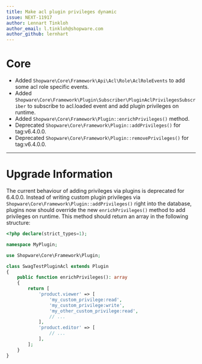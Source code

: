 ```yaml
---
title: Make acl plugin privileges dynamic
issue: NEXT-11917
author: Lennart Tinkloh
author_email: l.tinkloh@shopware.com 
author_github: lernhart
---
```

# Core
* Added `Shopware\Core\Framework\Api\Acl\Role\AclRoleEvents` to add some acl role specific events.
* Added `Shopware\Core\Framework\Plugin\Subscriber\PluginAclPrivilegesSubscriber` to subscribe to acl.loaded event and add plugin privileges on runtime.
* Added `Shopware\Core\Framework\Plugin::enrichPrivileges()` method. 
* Deprecated `Shopware\Core\Framework\Plugin::addPrivileges()` for tag:v6.4.0.0.
* Deprecated `Shopware\Core\Framework\Plugin::removePrivileges()` for tag:v6.4.0.0.
___
# Upgrade Information

The current behaviour of adding privileges via plugins is deprecated for 6.4.0.0.
Instead of writing custom plugin privileges via `Shopware\Core\Framework\Plugin::addPrivileges()` right into the database, 
plugins now should override the new `enrichPrivileges()` method to add privileges on runtime.
This method should return an array in the following structure:

```php
<?php declare(strict_types=1);

namespace MyPlugin;

use Shopware\Core\Framework\Plugin;

class SwagTestPluginAcl extends Plugin
{
    public function enrichPrivileges(): array
    {
        return [
            'product.viewer' => [
                'my_custom_privilege:read',
                'my_custom_privilege:write',
                'my_other_custom_privilege:read',
                // ...
            ],
            'product.editor' => [
                // ...
            ],
        ];
    }
}
```
